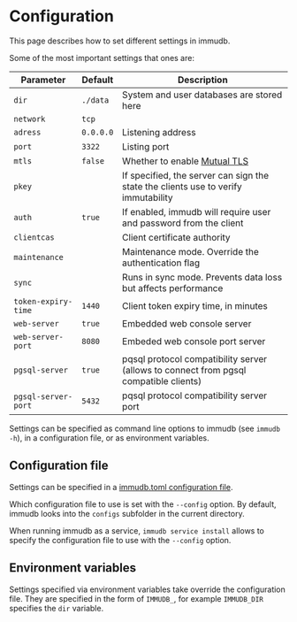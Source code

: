 
# Configuration

This page describes how to set different settings in immudb.

Some of the most important settings that ones are:

| Parameter         | Default | Description                                                                              |
|-------------------|---------|------------------------------------------------------------------------------------------|
| `dir`               | `./data`  | System and user databases are stored here                                                |
| `network`           | `tcp`     |                                                                                          |
| `adress`            | `0.0.0.0` | Listening address                                                                        |
| `port`              | `3322`    | Listing port                                                                             |
| `mtls`              | `false`   | Whether to enable [Mutual TLS](https://en.wikipedia.org/wiki/Mutual_authentication#mTLS) |
| `pkey`              |         | If specified, the server can sign the state the clients use to verify immutability       |
| `auth`              | `true`    | If enabled, immudb will require user and password from the client                        |
| `clientcas`         |         | Client certificate authority                                                             |
| `maintenance`       |         | Maintenance mode. Override the authentication flag                                       |
| `sync`              |         | Runs in sync mode. Prevents data loss but affects performance                            |
| `token-expiry-time` | `1440`    | Client token expiry time, in minutes                                                     |
| `web-server`         | `true`   | Embedded web console server                                                     |
| `web-server-port`    | `8080`   | Embeded web console port server                                                     |
| `pgsql-server`    | `true`   | pqsql protocol compatibility server (allows to connect from pgsql compatible clients)                                                     |
| `pgsql-server-port`    | `5432`   | pqsql protocol compatibility server port                                                      |

Settings can be specified as command line options to immudb (see `immudb -h`), in a configuration file, or as environment variables.

## Configuration file

Settings can be specified in a [immudb.toml configuration file](https://raw.githubusercontent.com/codenotary/immudb/master/configs/immudb.toml).

Which configuration file to use is set with the `--config` option. By default, immudb looks into the `configs` subfolder in the current directory.

When running immudb as a service, `immudb service install` allows to specify the configuration file to use with the `--config` option.

## Environment variables

Settings specified via environment variables take override the configuration file. They are specified in the form of `IMMUDB_`, for example `IMMUDB_DIR` specifies the `dir` variable.

